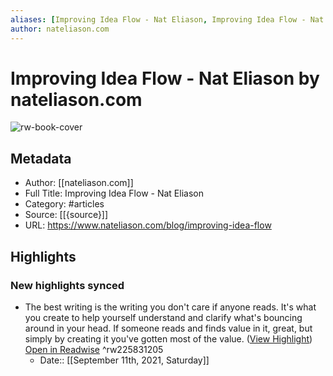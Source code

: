 ```yaml
---
aliases: [Improving Idea Flow - Nat Eliason, Improving Idea Flow - Nat Eliason]
author: nateliason.com
---
```

# Improving Idea Flow - Nat Eliason by nateliason.com

![rw-book-cover](https://readwise-assets.s3.amazonaws.com/static/images/article0.00998d930354.png)

## Metadata
- Author: [[nateliason.com]]
- Full Title: Improving Idea Flow - Nat Eliason
- Category: #articles
- Source: [[{source}]]
- URL: https://www.nateliason.com/blog/improving-idea-flow

## Highlights
### New highlights synced
- The best writing is the writing you don't care if anyone reads. It's what you create to help yourself understand and clarify what's bouncing around in your head. If someone reads and finds value in it, great, but simply by creating it you've gotten most of the value.‍ ([View Highlight](https://instapaper.com/read/1365214758/17429986)) [Open in Readwise](https://readwise.io/open/225831205) ^rw225831205
    - Date:: [[September 11th, 2021, Saturday]]
